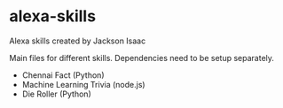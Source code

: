 # alexa-skills
Alexa skills created by Jackson Isaac

Main files for different skills. Dependencies need to be setup separately.

- Chennai Fact (Python)
- Machine Learning Trivia (node.js)
- Die Roller (Python)
